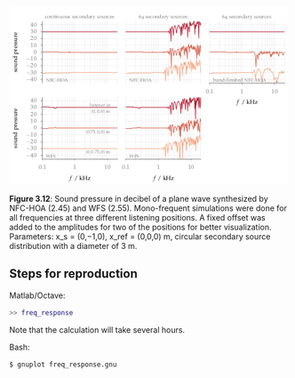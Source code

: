 ![Fig 3.12](fig3_12.png)

**Figure 3.12**: Sound pressure in decibel of a plane wave synthesized by
NFC-HOA (2.45) and WFS (2.55). Mono-frequent simulations were done for all
frequencies at three different listening
positions. A fixed offset was added
to the amplitudes for two of the positions for better visualization.
Parameters: x_s = (0,−1,0), x_ref = (0,0,0) m,
circular secondary source distribution
with a diameter of 3 m.

## Steps for reproduction

Matlab/Octave:
```Matlab
>> freq_response
```
Note that the calculation will take several hours.

Bash:
```Bash
$ gnuplot freq_response.gnu
```
